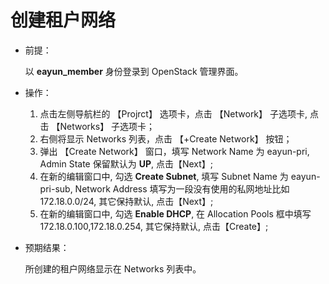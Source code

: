# 创建租户网络

* 前提：

  以 **eayun_member** 身份登录到 OpenStack 管理界面。

* 操作：

  1. 点击左侧导航栏的 【Projrct】 选项卡，点击 【Network】 子选项卡, 点击 【Networks】 子选项卡；
  1. 右侧将显示 Networks 列表，点击 【+Create Network】 按钮；
  1. 弹出 【Create Network】 窗口，填写 Network Name 为 eayun-pri, Admin State 保留默认为 **UP**, 点击【Next】;
  1. 在新的编辑窗口中, 勾选 **Create Subnet**, 填写 Subnet Name 为 eayun-pri-sub, Network Address 填写为一段没有使用的私网地址比如 172.18.0.0/24, 其它保持默认, 点击【Next】;
  1. 在新的编辑窗口中, 勾选 **Enable DHCP**, 在 Allocation Pools 框中填写 172.18.0.100,172.18.0.254, 其它保持默认, 点击【Create】;

* 预期结果：

  所创建的租户网络显示在 Networks 列表中。
